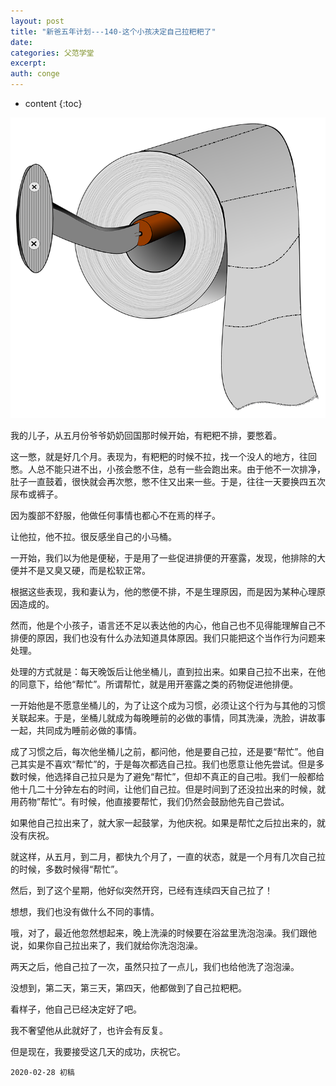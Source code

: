 ```yaml
---
layout: post
title: "新爸五年计划---140-这个小孩决定自己拉粑粑了"
date:
categories: 父范学堂
excerpt:
auth: conge
---
```

* content
{:toc}

![ ](/assets/images/父范学堂/118382-d5391ce53741412f.png)

我的儿子，从五月份爷爷奶奶回国那时候开始，有粑粑不排，要憋着。

这一憋，就是好几个月。表现为，有粑粑的时候不拉，找一个没人的地方，往回憋。人总不能只进不出，小孩会憋不住，总有一些会跑出来。由于他不一次排净，肚子一直鼓着，很快就会再次憋，憋不住又出来一些。于是，往往一天要换四五次尿布或裤子。

因为腹部不舒服，他做任何事情也都心不在焉的样子。

让他拉，他不拉。很反感坐自己的小马桶。

一开始，我们以为他是便秘，于是用了一些促进排便的开塞露，发现，他排除的大便并不是又臭又硬，而是松软正常。

根据这些表现，我和妻认为，他的憋便不排，不是生理原因，而是因为某种心理原因造成的。

然而，他是个小孩子，语言还不足以表达他的内心，他自己也不见得能理解自己不排便的原因，我们也没有什么办法知道具体原因。我们只能把这个当作行为问题来处理。

处理的方式就是：每天晚饭后让他坐桶儿，直到拉出来。如果自己拉不出来，在他的同意下，给他“帮忙”。所谓帮忙，就是用开塞露之类的药物促进他排便。

一开始他是不愿意坐桶儿的，为了让这个成为习惯，必须让这个行为与其他的习惯关联起来。于是，坐桶儿就成为每晚睡前的必做的事情，同其洗澡，洗脸，讲故事一起，共同成为睡前必做的事情。

成了习惯之后，每次他坐桶儿之前，都问他，他是要自己拉，还是要“帮忙”。他自己其实是不喜欢“帮忙”的，于是每次都选自己拉。我们也愿意让他先尝试。但是多数时候，他选择自己拉只是为了避免“帮忙”，但却不真正的自己啦。我们一般都给他十几二十分钟左右的时间，让他们自己拉。但是时间到了还没拉出来的时候，就用药物”帮忙“。有时候，他直接要帮忙，我们仍然会鼓励他先自己尝试。

如果他自己拉出来了，就大家一起鼓掌，为他庆祝。如果是帮忙之后拉出来的，就没有庆祝。

就这样，从五月，到二月，都快九个月了，一直的状态，就是一个月有几次自己拉的时候，多数时候得“帮忙”。

然后，到了这个星期，他好似突然开窍，已经有连续四天自己拉了！

想想，我们也没有做什么不同的事情。

哦，对了，最近他忽然想起来，晚上洗澡的时候要在浴盆里洗泡泡澡。我们跟他说，如果你自己拉出来了，我们就给你洗泡泡澡。

两天之后，他自己拉了一次，虽然只拉了一点儿，我们也给他洗了泡泡澡。

没想到，第二天，第三天，第四天，他都做到了自己拉粑粑。

看样子，他自己已经决定好了吧。

我不奢望他从此就好了，也许会有反复。

但是现在，我要接受这几天的成功，庆祝它。


```
2020-02-28 初稿
```

